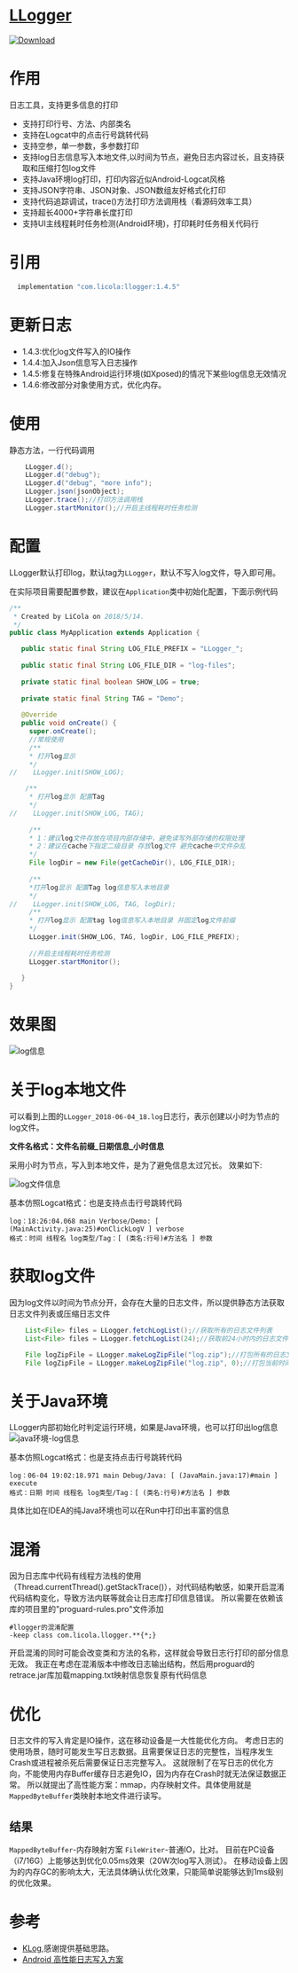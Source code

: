 
# [LLogger](https://github.com/LiCola/LLogger)

[ ![Download](https://api.bintray.com/packages/licola/maven/LLogger/images/download.svg) ](https://bintray.com/licola/maven/LLogger/_latestVersion)

# 作用
日志工具，支持更多信息的打印
 - 支持打印行号、方法、内部类名
 - 支持在Logcat中的点击行号跳转代码
 - 支持空参，单一参数，多参数打印
 - 支持log日志信息写入本地文件,以时间为节点，避免日志内容过长，且支持获取和压缩打包log文件
 - 支持Java环境log打印，打印内容近似Android-Logcat风格
 - 支持JSON字符串、JSON对象、JSON数组友好格式化打印
 - 支持代码追踪调试，trace()方法打印方法调用栈（看源码效率工具）
 - 支持超长4000+字符串长度打印
 - 支持UI主线程耗时任务检测(Android环境)，打印耗时任务相关代码行

# 引用

```java
  implementation "com.licola:llogger:1.4.5"
```

# 更新日志
 - 1.4.3:优化log文件写入的IO操作
 - 1.4.4:加入Json信息写入日志操作
 - 1.4.5:修复在特殊Android运行环境(如Xposed)的情况下某些log信息无效情况
 - 1.4.6:修改部分对象使用方式，优化内存。
# 使用
静态方法，一行代码调用
```java
    LLogger.d();
    LLogger.d("debug");
    LLogger.d("debug", "more info");
    LLogger.json(jsonObject);
    LLogger.trace();//打印方法调用栈
    LLogger.startMonitor();//开启主线程耗时任务检测
```

# 配置
LLogger默认打印log，默认tag为```LLogger```，默认不写入log文件，导入即可用。

在实际项目需要配置参数，建议在```Application```类中初始化配置，下面示例代码
```java
/**
 * Created by LiCola on 2018/5/14.
 */
public class MyApplication extends Application {

   public static final String LOG_FILE_PREFIX = "LLogger_";
  
   public static final String LOG_FILE_DIR = "log-files";
 
   private static final boolean SHOW_LOG = true;
 
   private static final String TAG = "Demo";
 
   @Override
   public void onCreate() {
     super.onCreate();
     //常规使用
     /**
     * 打开log显示
     */
//    LLogger.init(SHOW_LOG);

    /**
     * 打开log显示 配置Tag
     */
//    LLogger.init(SHOW_LOG, TAG);
 
     /**
     * 1：建议log文件存放在项目内部存储中，避免读写外部存储的权限处理
     * 2：建议在cache下指定二级目录 存放log文件 避免cache中文件杂乱
     */
     File logDir = new File(getCacheDir(), LOG_FILE_DIR);
        
     /**
     *打开log显示 配置Tag log信息写入本地目录
     */
//    LLogger.init(SHOW_LOG, TAG, logDir);
     /**
     * 打开log显示 配置tag log信息写入本地目录 并固定log文件前缀
     */
     LLogger.init(SHOW_LOG, TAG, logDir, LOG_FILE_PREFIX);
     
     //开启主线程耗时任务检测
     LLogger.startMonitor();
     
   }
}
```

# 效果图

![log信息](https://github.com/LiCola/LLogger/blob/master/image/android-log.png)

# 关于log本地文件
可以看到上图的```LLogger_2018-06-04_18.log```日志行，表示创建以小时为节点的log文件。

**文件名格式：文件名前缀_日期信息_小时信息**

采用小时为节点，写入到本地文件，是为了避免信息太过冗长。
效果如下:

![log文件信息](https://github.com/LiCola/LLogger/blob/master/image/log-file.png)

基本仿照Logcat格式：也是支持点击行号跳转代码
```log
log：18:26:04.068 main Verbose/Demo: [ (MainActivity.java:25)#onClickLogV ] verbose
格式：时间 线程名 log类型/Tag：[ (类名:行号)#方法名 ] 参数
```

# 获取log文件
因为log文件以时间为节点分开，会存在大量的日志文件，所以提供静态方法获取日志文件列表或压缩日志文件
```java
    List<File> files = LLogger.fetchLogList();//获取所有的日志文件列表
    List<File> files = LLogger.fetchLogList(24);//获取前24小时内的日志文件列表

    File logZipFile = LLogger.makeLogZipFile("log.zip");//打包所有的日志文件
    File logZipFile = LLogger.makeLogZipFile("log.zip", 0);//打包当前时间的日志文件 ，如果为0表示当前小时

```

# 关于Java环境
LLogger内部初始化时判定运行环境，如果是Java环境，也可以打印出log信息
![java环境-log信息](https://github.com/LiCola/LLogger/blob/master/image/java-log.png)

基本仿照Logcat格式：也是支持点击行号跳转代码
```log
log：06-04 19:02:18.971 main Debug/Java: [ (JavaMain.java:17)#main ] execute
格式：日期 时间 线程名 log类型/Tag：[ (类名:行号)#方法名 ] 参数
```

具体比如在IDEA的纯Java环境也可以在Run中打印出丰富的信息

# 混淆
因为日志库中代码有线程方法栈的使用（Thread.currentThread().getStackTrace()），对代码结构敏感，如果开启混淆代码结构变化，导致方法内联等就会让日志库打印信息错误。
所以需要在依赖该库的项目里的"proguard-rules.pro"文件添加
```proguard
#llogger的混淆配置
-keep class com.licola.llogger.**{*;}
```

开启混淆的同时可能会改变类和方法的名称，这样就会导致日志行打印的部分信息无效。
我正在考虑在混淆版本中修改日志输出结构，然后用proguard的retrace.jar库加载mapping.txt映射信息恢复原有代码信息

# 优化
日志文件的写入肯定是IO操作，这在移动设备是一大性能优化方向。
考虑日志的使用场景，随时可能发生写日志数据。且需要保证日志的完整性，当程序发生Crash或进程被杀死后需要保证日志完整写入。
这就限制了在写日志的优化方向，不能使用内存Buffer缓存日志避免IO，因为内存在Crash时就无法保证数据正常。
所以就提出了高性能方案：mmap，内存映射文件。具体使用就是`MappedByteBuffer`类映射本地文件进行读写。

## 结果
`MappedByteBuffer`-内存映射方案 `FileWriter`-普通IO，比对。
目前在PC设备（i7/16G）上能够达到优化0.05ms效果（20W次log写入测试）。
在移动设备上因为的内存GC的影响太大，无法具体确认优化效果，只能简单说能够达到1ms级别的优化效果。


# 参考
- [KLog](https://github.com/ZhaoKaiQiang/KLog),感谢提供基础思路。 
- [Android 高性能日志写入方案](https://juejin.im/post/5b6d26016fb9a04f86065cdf)